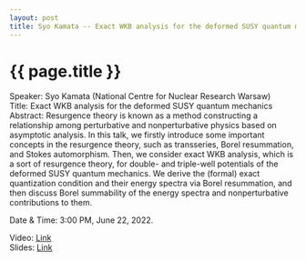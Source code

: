 ```yaml
---
layout: post
title: Syo Kamata -- Exact WKB analysis for the deformed SUSY quantum mechanics
---
```


{{ page.title }}
================

Speaker: Syo Kamata (National Centre for Nuclear Research Warsaw)  
Title: Exact WKB analysis for the deformed SUSY quantum mechanics  
Abstract: Resurgence theory is known as a method constructing a relationship among perturbative and nonperturbative physics based on asymptotic analysis. In this talk, we firstly introduce some important concepts in the resurgence theory, such as transseries, Borel resummation, and Stokes automorphism. Then, we consider exact WKB analysis, which is a sort of resurgence theory, for double- and triple-well potentials of the deformed SUSY quantum mechanics. We derive the (formal) exact quantization condition and their energy spectra via Borel resummation, and then discuss Borel summability of the energy spectra and nonperturbative contributions to them.  

Date & Time: 3:00 PM, June 22, 2022.

Video: [Link](https://www.bilibili.com/video/BV1e94y1y7Lb?share_source=copy_web)  
Slides: [Link](http://jointhepth.github.io/files/2022-6-22-Syo-Kamata.pdf)
